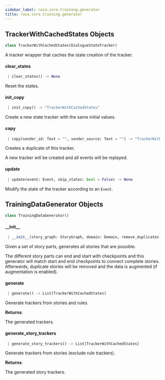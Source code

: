 ```yaml
---
sidebar_label: rasa.core.training.generator
title: rasa.core.training.generator
---
```


## TrackerWithCachedStates Objects

```python
class TrackerWithCachedStates(DialogueStateTracker)
```

A tracker wrapper that caches the state creation of the tracker.

#### clear\_states

```python
 | clear_states() -> None
```

Reset the states.

#### init\_copy

```python
 | init_copy() -> "TrackerWithCachedStates"
```

Create a new state tracker with the same initial values.

#### copy

```python
 | copy(sender_id: Text = "", sender_source: Text = "") -> "TrackerWithCachedStates"
```

Creates a duplicate of this tracker.

A new tracker will be created and all events
will be replayed.

#### update

```python
 | update(event: Event, skip_states: bool = False) -> None
```

Modify the state of the tracker according to an ``Event``.

## TrainingDataGenerator Objects

```python
class TrainingDataGenerator()
```

#### \_\_init\_\_

```python
 | __init__(story_graph: StoryGraph, domain: Domain, remove_duplicates: bool = True, unique_last_num_states: Optional[int] = None, augmentation_factor: int = 50, tracker_limit: Optional[int] = None, use_story_concatenation: bool = True, debug_plots: bool = False)
```

Given a set of story parts, generates all stories that are possible.

The different story parts can end and start with checkpoints
and this generator will match start and end checkpoints to
connect complete stories. Afterwards, duplicate stories will be
removed and the data is augmented (if augmentation is enabled).

#### generate

```python
 | generate() -> List[TrackerWithCachedStates]
```

Generate trackers from stories and rules.

**Returns**:

  The generated trackers.

#### generate\_story\_trackers

```python
 | generate_story_trackers() -> List[TrackerWithCachedStates]
```

Generate trackers from stories (exclude rule trackers).

**Returns**:

  The generated story trackers.

